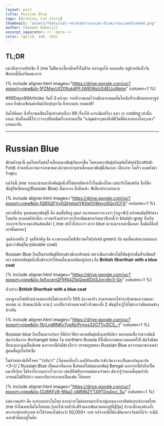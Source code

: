 ```yaml
---
layout: post
title: Russian Blue 
tags: [Archive, Cat Story]
thumbnail: "assets/feats/cat-related/russian-blue/russianbluehed.png"
author: Pakawat Nakwijit
excerpt_separator: <!--more-->
color: rgb(19, 196, 165)
---
```


## TL;DR

แมวสีเทาจากรัสเซีย ที่ /me ใผ่ฝันจะเลี้ยงซักครั้งในชีวิต อยากลูบไล้ คลอเคลีย อยู่ด้วยกันทั้งวัน <span class="tag-en"><span class="tag-en">#ตอนนี้ก็แค่จินตนาการ</span></span>
<!--more-->

{% include aligner.html images="https://drive.google.com/uc?export=view&id=1PZMgvUfZ09uk4PFJWIEWqIzS4EUuWelm" column=1 %}

#99Days99Articles วันที่ 3 แล้วนะ จากที่วางแผนไว้เหมือนจะหมดสิ้นไอเดียที่จะเขียนหลายๆรูปแบบ ยิ่งต้องเขียนต่อกัน(เกือบ)ทุกวัน ยิ่งยากแฮะ ยอมแพ้!!

คิดไปคิดมา สิ่งที่จะพอเขียนได้อย่างต่อเนื่อง 99 เรื่องได้ คงจะมีแค่เรื่อง แมว กะ coding เท่านั้นแหละ นับตั้งแต่นี้ไป เราจะเปลี่ยนธีมเรื่องเล่ามาเป็น "แง่มุมต่างๆของสิ่งมีชีวิตที่คิดจะครองโลก;แมว" แทนละกัน

----------------

# Russian Blue

พักหลังๆมานี้ คนไทยเริ่มสนใจเลี้ยงแมวพันธุ์กันมากขึ้น โดยเฉพาะพันธุ์สก๊อตติสโฟลด์(Scottish Fold) ส่วนหนึ่งอาจมาจากเพจแมวดังๆหลายๆเพจเลี้ยงแมวพันธุ์นี้กันเยอะ เลี้ยงง่าย โตเร็ว แถมยังน่ารักฟุดๆ

แต่วันนี้ /me จะแนะนำแมวอีกพันธุ์หนึ่งที่ไม่ค่อยฮิตเท่าไรในเมืองไทย แต่น่ารักไม่แพ้กัน ซึ่งก็คือ พันธุ์รัชเซียนบลู(Russian Blue) นั้นเองงง ตึ๋งตึ่งแช่~ <span class="tag-en">#เสียงประกอบฉาก</span>

{% include aligner.html images="https://drive.google.com/uc?export=view&id=1QR5QFVy0QHxbptYK0e0V8jeyz8QxVCFS" column=1 %}

อย่างที่เห็น จุดเด่นของพันธุ์นี้ คือ ขนสั้นสีบลู สุดเก๋ หลายคนอาจจะงงว่า [บลู=ฟ้า] แล้วขนมันสีฟ้าตรงไหนกัน ตาบอดสีปะเนี๊ยะ ความจริงแล้วเราจะเรียกสีขนของเจ้าแมวสีเทานี้ว่า bluish-gray ซึ่งเกิดจากการเจือจางของยีนส์ขนสีดำ [ /me เข้าใจไปเองว่า คำว่า blue น่าจะมาจากคำนี้แหละ ซึ่งมันก็คือสีเทานั้นแหละ]

จุดสังเกตอีก 2 จุดที่สำคัญ คือ ดวงตากลมโตสีเขียวสดใส(vivid green) กับ ขนสั้นแต่หนาแน่นและนุ่มกว่าพันธุ์อื่นๆ(double coat)

Russian Blue ถือเป็นสายพันธุ์ที่ค่อนข้างมีเอกลักษณ์ เพราะมีแมวเพียงไม่กี่พันธุ์เท่านั้นที่จะมีขนสีเทา แต่สายพันธุ์หนึ่งซึ่งมักจะทำให้คนอื่นๆแยกผิดอยู่บ่อยๆ คือ **British Shorthair with a blue coat**

{% include aligner.html images="https://drive.google.com/uc?export=view&id=1eXxcenQFRf64ZfqQqp6Dd3Jnrx9n3-Gn" column=1 %}

ตัวอย่าง **British Shorthair with a blue coat**

ลองดูจากไซท์ตัวแล้วคงแยกกันไม่ยากเท่าไร 555 [ความจริง สามารถแยกได้จากลักษณะความหนาของขน กะ ลักษณะนิสัย อะนะ] เอาเป็นว่าถ้าเคยเจอตัวจริงของทั้ง 2 พันธุ์ก็จะรู้ได้ไม่ยากว่ามันค่อนข้างต่างกัน

{% include aligner.html images="https://drive.google.com/uc?export=view&id=1SrLndRNKy7ypNcPnnxs32O7Ty2IC5_-I" column=1 %}

Russian blue ถือเป็นแมวเก่าแก่ ที่มีประวัติยาวนานพันธุ์หนึ่งเลยทีเดียว หลายคนเชื่อว่าพวกมันมีต้นกำเนิดจาก Archangel Isles ใน northern Russia ที่ซึ่งมีอากาศหนาวตลอดทั้งปี มันจึงมีขนที่หนาและนุ่มเป็นพิเศษ นอกจากนี้ยังมีข่าวลือว่า บรรพบุรุษของ Russian Blue มาจากแมวของเหล่าผู้คนชั้นสูงในรัสเซีย

ในส่วนของนิสัยใจคอ "ว่ากันว่า" *[ไม่เคยเลี้ยงไง แต่ก็ยังคงฝันว่าซักวันเราจะเป็นของกันและกัน =3=)/ ]* Russian Blue เป็นแมวที่ฉลาด ขี้เล่นแต่ไม่ซนแบบพันธุ์ Bengal นอกจากนี้ยังถือเป็นแมวที่เงียบ ไม่ร้องโหวกแหวกโวยวาย เซนซิทีฟกับอารมณ์ของเจ้าของ มันจะรู้ว่าตอนนี้คุณกำลังอารมณ์ไม่ดีรึปล่าว เหมาะกับการเอามาเป็นแฟน โอ๊ยยยย

{% include aligner.html images="https://drive.google.com/uc?export=view&id=1ZdRKFzR-6NaZ-qMNNZYT49TDo4xvi_Su" column=1 %}

แต่ความเศร้า คือ หายากมากๆในไทย และน่าจะไม่ค่อยเหมาะที่จะอยู่แดนดวงอาทิตย์แบบประเทศไทย /me ยังไม่เคยเห็นในไทยเลย [เคยไปเจอตัวนึงที่ร้านคาเฟ่แมวตอนอยู่ที่ญี่ปุ่น] ถ้าจะเลี้ยงคงต้องสั่งตรงจากต่างประเทศ ค่าใช้จ่ายคงไม่ต่ำกว่า 50,000+ บาท หลังจากนี้ก็ต้องฝันกลางวันต่อไปว่า จะมีนังเทาตัวนี้มาอยู่ในมือ
